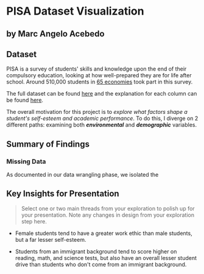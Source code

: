 # PISA Dataset Visualization
## by Marc Angelo Acebedo


## Dataset

PISA is a survey of students' skills and knowledge upon the end of their compulsory education, looking at how well-prepared they are for life after school. Around 510,000 students in [65 economies](http://www.oecd.org/pisa/aboutpisa/pisa-2012-participants.htm) took part in this survey.

The full dataset can be found [here](https://s3.amazonaws.com/udacity-hosted-downloads/ud507/pisa2012.csv.zip) and the explanation for each column can be found [here](https://s3.amazonaws.com/udacity-hosted-downloads/ud507/pisadict2012.csv).

The overall motivation for this project is to *explore what factors shape a student's self-esteem and academic performance*. To do this, I diverge on 2 different paths: examining both ***environmental*** and ***demographic*** variables.


## Summary of Findings

### Missing Data

As documented in our data wrangling phase, we isolated the 


## Key Insights for Presentation

> Select one or two main threads from your exploration to polish up for your presentation. Note any changes in design from your exploration step here.

- Female students tend to have a greater work ethic than male students, but a far lesser self-esteem.

- Students from an immigrant background tend to score higher on reading, math, and science tests, but also have an overall lesser student drive than students who don't come from an immigrant background.

